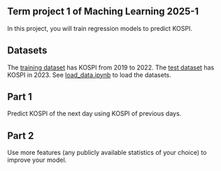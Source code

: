 ## Term project 1 of Maching Learning 2025-1

In this project, you will train regression models to predict KOSPI. 

## Datasets
The [training dataset](data/kospi_train.csv) has KOSPI from 2019 to 2022. The [test dataset](data/kospi_test.csv) has KOSPI in 2023. See [load_data.ipynb](load_data.ipynb) to load the datasets.

## Part 1
Predict KOSPI of the next day using KOSPI of previous days. 

## Part 2
Use more features (any publicly available statistics of your choice) to improve your model.
